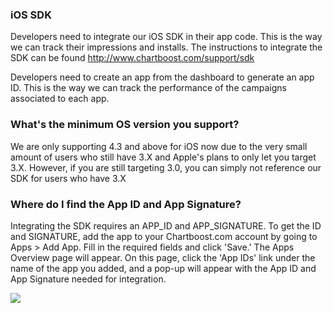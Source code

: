 <h3 id="ios">iOS SDK</h3>

Developers need to integrate our iOS SDK in their app code. This is the way we can track their impressions and installs. The instructions to integrate the SDK can be found http://www.chartboost.com/support/sdk

Developers need to create an app from the dashboard to generate an app ID. This is the way we can track the performance of the campaigns associated to each app.

<h3 id="min">What's the minimum OS version you support?</h3>

We are only supporting 4.3 and above for iOS now due to the very small amount of users who still have 3.X and Apple's plans to only let you target 3.X.  However, if you are still targeting 3.0, you can simply not reference our SDK for users who have 3.X

<h3 id="appid">Where do I find the App ID and App Signature?</h3>

Integrating the SDK requires an APP_ID and APP_SIGNATURE.  To get the ID and SIGNATURE, add the app to your Chartboost.com account by going to Apps > Add App.  Fill in the required fields and click 'Save.'  The Apps Overview page will appear.  On this page, click the 'App IDs' link under the name of the app you added, and a pop-up will appear with the App ID and App Signature needed for integration.

<img src="//chartboost.s3.amazonaws.com/help_assets/App%20ID.jpg"/>
